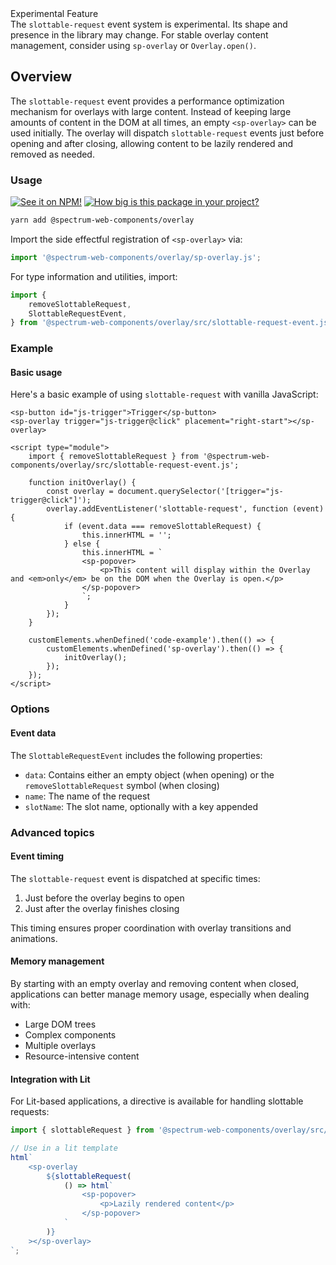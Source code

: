 <sp-alert-banner open variant="negative">
    <div class="spectrum-InLineAlert-header">
        <span>Experimental Feature</span>
    </div>
    <div class="spectrum-InLineAlert-content">
        The <code>slottable-request</code> event system is experimental. Its shape and presence in the library may change. For stable overlay content management, consider using <code>sp-overlay</code> or <code>Overlay.open()</code>.
    </div>
</sp-alert-banner>

## Overview

The `slottable-request` event provides a performance optimization mechanism for overlays with large content. Instead of keeping large amounts of content in the DOM at all times, an empty `<sp-overlay>` can be used initially. The overlay will dispatch `slottable-request` events just before opening and after closing, allowing content to be lazily rendered and removed as needed.

### Usage

[![See it on NPM!](https://img.shields.io/npm/v/@spectrum-web-components/overlay?style=for-the-badge)](https://www.npmjs.com/package/@spectrum-web-components/overlay)
[![How big is this package in your project?](https://img.shields.io/bundlephobia/minzip/@spectrum-web-components/overlay?style=for-the-badge)](https://bundlephobia.com/result?p=@spectrum-web-components/overlay)

```zsh
yarn add @spectrum-web-components/overlay
```

Import the side effectful registration of `<sp-overlay>` via:

```ts
import '@spectrum-web-components/overlay/sp-overlay.js';
```

For type information and utilities, import:

```ts
import {
    removeSlottableRequest,
    SlottableRequestEvent,
} from '@spectrum-web-components/overlay/src/slottable-request-event.js';
```

### Example

#### Basic usage

Here's a basic example of using `slottable-request` with vanilla JavaScript:

```html-live
<sp-button id="js-trigger">Trigger</sp-button>
<sp-overlay trigger="js-trigger@click" placement="right-start"></sp-overlay>

<script type="module">
    import { removeSlottableRequest } from '@spectrum-web-components/overlay/src/slottable-request-event.js';

    function initOverlay() {
        const overlay = document.querySelector('[trigger="js-trigger@click"]');
        overlay.addEventListener('slottable-request', function (event) {
            if (event.data === removeSlottableRequest) {
                this.innerHTML = '';
            } else {
                this.innerHTML = `
                <sp-popover>
                    <p>This content will display within the Overlay and <em>only</em> be on the DOM when the Overlay is open.</p>
                </sp-popover>
                `;
            }
        });
    }

    customElements.whenDefined('code-example').then(() => {
        customElements.whenDefined('sp-overlay').then(() => {
            initOverlay();
        });
    });
</script>
```

<script type="module">
    import { removeSlottableRequest } from '@spectrum-web-components/overlay/src/slottable-request-event.js';

    function initOverlay() {
        const overlay = document.querySelector('[trigger="js-trigger@click"]');
        overlay.addEventListener('slottable-request', function (event) {
            if (event.data === removeSlottableRequest) {
                this.innerHTML = '';
            } else {
                this.innerHTML = `
                <sp-popover>
                    <p>This content will display within the Overlay and <em>only</em> be on the DOM when the Overlay is open.</p>
                </sp-popover>
                `;
            }
        });
    }

    customElements.whenDefined('code-example').then(() => {
        customElements.whenDefined('sp-overlay').then(() => {
            initOverlay();
        });
    });
</script>

### Options

#### Event data

The `SlottableRequestEvent` includes the following properties:

-   `data`: Contains either an empty object (when opening) or the `removeSlottableRequest` symbol (when closing)
-   `name`: The name of the request
-   `slotName`: The slot name, optionally with a key appended

### Advanced topics

#### Event timing

The `slottable-request` event is dispatched at specific times:

1. Just before the overlay begins to open
2. Just after the overlay finishes closing

This timing ensures proper coordination with overlay transitions and animations.

#### Memory management

By starting with an empty overlay and removing content when closed, applications can better manage memory usage, especially when dealing with:

-   Large DOM trees
-   Complex components
-   Multiple overlays
-   Resource-intensive content

#### Integration with Lit

For Lit-based applications, a directive is available for handling slottable requests:

```ts
import { slottableRequest } from '@spectrum-web-components/overlay/src/slottable-request-directive.js';

// Use in a lit template
html`
    <sp-overlay
        ${slottableRequest(
            () => html`
                <sp-popover>
                    <p>Lazily rendered content</p>
                </sp-popover>
            `
        )}
    ></sp-overlay>
`;
```
